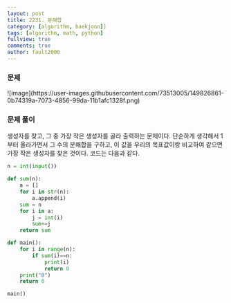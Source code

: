 ```yaml
---
layout: post
title: 2231. 분해합
category: [algorithm, baekjoon]]
tags: [algorithm, math, python]
fullview: true
comments: true
author: fault2000
---
```

<h3>문제</h3>
![image](https://user-images.githubusercontent.com/73513005/149826861-0b74319a-7073-4856-99da-11b1afc1328f.png)
<h3>문제 풀이</h3>
생성자를 찾고, 그 중 가장 작은 생성자를 골라 출력하는 문제이다. 단순하게 생각해서 1부터 올라가면서 그 수의 분해합을 구하고, 이 값을 우리의 목표값이랑 비교하여 같으면 가장 작은 생성자를 찾은 것이다. 코드는 다음과 같다.

```python
n = int(input())

def sum(n):
    a = []
    for i in str(n):
        a.append(i)
    sum = n
    for i in a:
        j = int(i)
        sum+=j
    return sum

def main():
    for i in range(n):
        if sum(i)==n:
            print(i)
            return 0
    print("0")
    return 0

main()
```